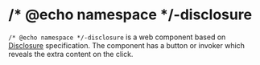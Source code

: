 # /* @echo namespace */-disclosure

`/* @echo namespace */-disclosure` is a web component based on [Disclosure](https://w3c.github.io/aria-practices/#disclosure) specification. The component has a button or invoker which reveals the extra content on the click.
